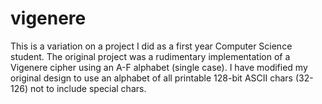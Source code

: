 # vigenere

This is a variation on a project I did as a first year Computer Science student.
The original project was a rudimentary implementation of a Vigenere cipher using an A-F alphabet (single case).
I have modified my original design to use an alphabet of all printable 128-bit ASCII chars (32-126) not to include special chars.
